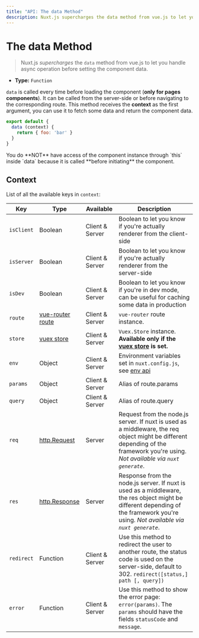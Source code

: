 ```yaml
---
title: "API: The data Method"
description: Nuxt.js supercharges the data method from vue.js to let you handle async operation before setting the component data.
---
```


# The data Method

> Nuxt.js *supercharges* the `data` method from vue.js to let you handle async operation before setting the component data.

- **Type:** `Function`

`data` is called every time before loading the component (**only for pages components**). It can be called from the server-side or before navigating to the corresponding route. This method receives the **context** as the first argument, you can use it to fetch some data and return the component data.

```js
export default {
  data (context) {
    return { foo: 'bar' }
  }
}
```

<div class="Alert Alert--orange">You do **NOT** have access of the component instance through `this` inside `data` because it is called **before initiating** the component.</div>

## Context

List of all the available keys in `context`:

| Key | Type | Available | Description |
|-----|------|--------------|-------------|
| `isClient` | Boolean | Client & Server | Boolean to let you know if you're actually renderer from the client-side |
| `isServer` | Boolean | Client & Server | Boolean to let you know if you're actually renderer from the server-side |
| `isDev` | Boolean | Client & Server | Boolean to let you know if you're in dev mode, can be useful for caching some data in production |
| `route` | [vue-router route](https://router.vuejs.org/en/api/route-object.html) | Client & Server | `vue-router` route instance. |
| `store` | [vuex store](http://vuex.vuejs.org/en/api.html#vuexstore-instance-properties) | Client & Server | `Vuex.Store` instance. **Available only if the [vuex store](/guide/vuex-store) is set.** |
| `env` | Object | Client & Server | Environment variables set in `nuxt.config.js`, see [env api](/api/configuration-env)  |
| `params` | Object | Client & Server | Alias of route.params |
| `query` | Object | Client & Server | Alias of route.query |
| `req` | [http.Request](https://nodejs.org/api/http.html#http_class_http_incomingmessage) | Server | Request from the node.js server. If nuxt is used as a middleware, the req object might be different depending of the framework you're using. *Not available via `nuxt generate`*. |
| `res` | [http.Response](https://nodejs.org/api/http.html#http_class_http_serverresponse) | Server | Response from the node.js server. If nuxt is used as a middleware, the res object might be different depending of the framework you're using. *Not available via `nuxt generate`*. |
| `redirect` | Function | Client & Server | Use this method to redirect the user to another route, the status code is used on the server-side, default to 302. `redirect([status,] path [, query])` |
| `error` | Function | Client & Server | Use this method to show the error page: `error(params)`. The `params` should have the fields `statusCode` and `message`. |

